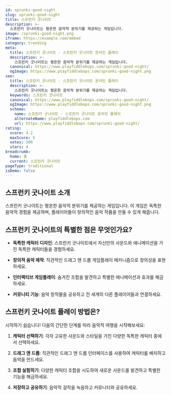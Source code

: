 ```yaml
---
id: sprunki-good-night
slug: sprunki-good-night
title: 스프런키 굿나이트
description: >-
  스프런키 굿나이트는 평온한 음악적 분위기를 제공하는 게임입니다.
image: /sprunki-good-night.png
iframe: https://example.com/embed
category: trending
meta:
  title: 스프런키 굿나이트 - 스프런키 굿나이트 온라인 플레이
  description: >-
    스프런키 굿나이트는 평온한 음악적 분위기를 제공하는 게임입니다.
  canonical: https://www.playfiddlebops.com/sprunki-good-night/
  ogImage: https://www.playfiddlebops.com/sprunki-good-night.png
seo:
  title: 스프런키 굿나이트 - 스프런키 굿나이트 온라인 플레이
  description: >-
    스프런키 굿나이트는 평온한 음악적 분위기를 제공하는 게임입니다.
  keywords: 스프런키 굿나이트
  canonical: https://www.playfiddlebops.com/sprunki-good-night/
  ogImage: https://www.playfiddlebops.com/sprunki-good-night.png
  schema:
    name: 스프런키 굿나이트 - 스프런키 굿나이트 온라인 플레이
    alternateName: playfiddlebops.com
    url: https://www.playfiddlebops.com/sprunki-good-night/
rating:
  score: 4.2
  maxScore: 5
  votes: 200
  stars: 4
breadcrumb:
  home: 홈
  current: 스프런키 굿나이트
pageType: traditional
isDemo: false
---
```


## 스프런키 굿나이트 소개

스프런키 굿나이트는 평온한 음악적 분위기를 제공하는 게임입니다. 이 게임은 독특한 음악적 경험을 제공하며, 플레이어들이 창의적인 음악 작품을 만들 수 있게 해줍니다.

## 스프런키 굿나이트의 특별한 점은 무엇인가요?

- **독특한 캐릭터 디자인**: 스프런키 굿나이트에서 자신만의 사운드와 애니메이션을 가진 독특한 캐릭터들을 경험하세요.

- **창의적 음악 제작**: 직관적인 드래그 앤 드롭 게임플레이 메커니즘으로 창의성을 표현하세요.

- **인터랙티브 게임플레이**: 숨겨진 조합을 발견하고 특별한 애니메이션과 효과를 해금하세요.

- **커뮤니티 기능**: 음악 창작물을 공유하고 전 세계의 다른 플레이어들과 연결하세요.

## 스프런키 굿나이트 플레이 방법은?

시작하기 쉽습니다! 다음의 간단한 단계를 따라 음악적 여행을 시작해보세요:

1. **캐릭터 선택하기**: 각자 고유한 사운드와 스타일을 가진 다양한 독특한 캐릭터 중에서 선택하세요.

1. **드래그 앤 드롭**: 직관적인 드래그 앤 드롭 인터페이스를 사용하여 캐릭터를 배치하고 음악을 만드세요.

1. **조합 실험하기**: 다양한 캐릭터 조합을 시도하여 새로운 사운드를 발견하고 특별한 기능을 해금하세요.

1. **저장하고 공유하기**: 음악적 걸작을 녹음하고 커뮤니티와 공유하세요.
